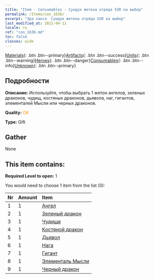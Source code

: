 ```yaml
---
title: "Item - Consumables - Сундук жетона отряда SSR на выбор"
permalink: /Items/con_1636/
excerpt: "Эра хаоса  Сундук жетона отряда SSR на выбор"
last_modified_at: 2021-04-11
locale: ru
ref: "con_1636.md"
toc: false
classes: wide
---
```

 [Materials](/ru/Items/){: .btn .btn--primary}[Artifacts](/ru/Items/Artifacts/){: .btn .btn--success}[Units](/ru/Items/Units/){: .btn .btn--warning}[Heroes](/ru/Items/Heroes/){: .btn .btn--danger}[Consumables](/ru/Items/Consumables/){: .btn .btn--info}[Unknown](/ru/Items/Unknown/){: .btn .btn--primary}

## Подробности
 **Описание:** Используйте, чтобы выбрать 1 жетон ангелов, зеленых драконов, чудищ, костяных драконов, дьявола, наг, гигантов, элементалей Мысли или черных драконов.

 **Quality:** <span style="color: #FF8C00">OK</span>

 **Type:** Gift

## Gather

  None

## This item contains:

 **Required Level to open:** 1

 You would need to choose 1 item from the list (0):

  | Nr | Amount |     Item    |
  |:---|:-------|:------------|
  | 1 | 1 | [Ангел](/ru/Items/unt_196/) | 
  | 2 | 1 | [Зеленый дракон](/ru/Items/unt_205/) | 
  | 3 | 1 | [Чудище](/ru/Items/unt_223/) | 
  | 4 | 1 | [Костяной дракон](/ru/Items/unt_214/) | 
  | 5 | 1 | [Дьявол](/ru/Items/unt_232/) | 
  | 6 | 1 | [Нага](/ru/Items/unt_240/) | 
  | 7 | 1 | [Гигант](/ru/Items/unt_241/) | 
  | 8 | 1 | [Элементаль Мысли](/ru/Items/unt_267/) | 
  | 9 | 1 | [Черный дракон](/ru/Items/unt_250/) | 
